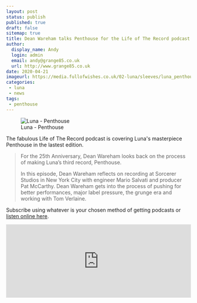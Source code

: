 ```yaml
---
layout: post
status: publish
published: true
draft: false
sitemap: true
title: Dean Wareham talks Penthouse for the Life of The Record podcast
author: 
  display_name: Andy
  login: admin
  email: andy@grange85.co.uk
  url: http://www.grange85.co.uk
date: 2020-04-21
imageurl: https://media.fullofwishes.co.uk/02-luna/sleeves/luna_penthouse.jpg
categories:
 - luna
 - news
tags:
 - penthouse
---
```

<figure class="caption aligncenter"><img src="https://media.fullofwishes.co.uk/02-luna/sleeves/luna_penthouse.jpg" alt="Luna - Penthouse" /><figcaption class="caption-text">Luna - Penthouse</figcaption></figure>
The fabulous Life of The Record podcast is covering Luna's masterpiece Penthouse in the lastest edition.

> For the 25th Anniversary, Dean Wareham looks back on the process of making Luna’s third record, Penthouse.
> 
> In this episode, Dean Wareham reflects on recording at Sorcerer Studios in New York City with engineer Mario Salvati and producer Pat McCarthy. Dean Wareham gets into the process of pushing for better performances, major label pressure, the grunge era and working with Tom Verlaine.

Subscribe using whatever is your chosen method of getting podcasts or [listen online here](https://lifeoftherecord.com/#/luna/).

<iframe frameborder="0" height="200" scrolling="no" src="https://embed.radiopublic.com/e?if=life-of-the-record-GbkmVm&ge=s1!326ea652b605ceef8a24232a8d286ee7268ad3d2&wmode=opaque" width="100%"></iframe>



